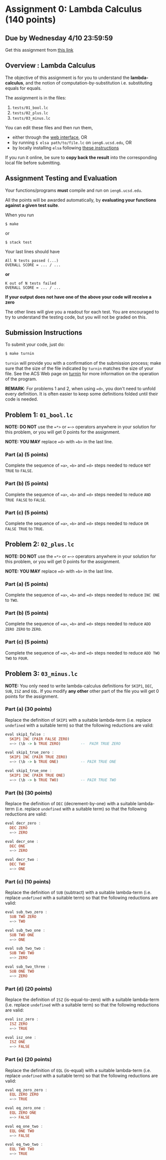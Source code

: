 # Assignment 0: Lambda Calculus (140 points)

## Due by Wednesday 4/10 23:59:59

Get this assignment from [this link](https://classroom.github.com/a/8hzqrBLt)

## Overview : Lambda Calculus

The objective of this assignment is for you to understand
the **lambda-calculus**, and the notion of computation-by-substitution
i.e. substituting equals for equals.

The assignment is in the files:

1. `tests/01_bool.lc`
2. `tests/02_plus.lc`
3. `tests/03_minus.lc`

You can edit these files and then run them,

* either through the [web interface](http://goto.ucsd.edu:8095/index.html), OR
* by running `$ elsa path/to/file.lc` on `ieng6.ucsd.edu`, OR
* by locally installing `elsa` following [these instructions](https://github.com/ucsd-progsys/elsa#install)

If you run it online, be sure to **copy back the result**
into the corresponding local file before submitting.

## Assignment Testing and Evaluation

Your functions/programs **must** compile and run on `ieng6.ucsd.edu`.

All the points will be awarded automatically, by
**evaluating your functions against a given test suite**.

When you run

```shell
$ make 
```

or 

```shell
$ stack test
```

Your last lines should have

```
All N tests passed (...)
OVERALL SCORE = ... / ...
```

**or**

```
K out of N tests failed
OVERALL SCORE = ... / ...
```

**If your output does not have one of the above your code will receive a zero**

The other lines will give you a readout for each test.
You are encouraged to try to understand the testing code,
but you will not be graded on this.

## Submission Instructions

To submit your code, just do:

```bash
$ make turnin
```

`turnin` will provide you with a confirmation of the
submission process; make sure that the size of the file
indicated by `turnin` matches the size of your file.
See the ACS Web page on [turnin](https://acms.ucsd.edu/info/turnin.html)
for more information on the operation of the program.

**REMARK**: For problems 1 and 2, when using `=d>`, you don't need to unfold
every definition. It is often easier to keep some definitions folded until
their code is needed.

## Problem 1: `01_bool.lc`  

**NOTE: DO NOT** use the `=*>` or `=~>` operators
anywhere in your solution for this problem, or you
will get 0 points for the assignment.

**NOTE: YOU MAY** replace `=d>` with `=b>` in the
last line.


### Part (a) (5 points)

Complete the sequence of `=a>`, `=b>` and `=d>`
steps needed to reduce `NOT TRUE` to `FALSE`.


### Part (b) (5 points)

Complete the sequence of `=a>`, `=b>` and `=d>`
steps needed to reduce `AND TRUE FALSE` to `FALSE`.


### Part (c) (5 points)

Complete the sequence of `=a>`, `=b>` and `=d>`
steps needed to reduce `OR FALSE TRUE` to `TRUE`.


## Problem 2: `02_plus.lc`  

**NOTE: DO NOT** use the `=*>` or `=~>` operators
anywhere in your solution for this problem, or you
will get 0 points for the assignment.

**NOTE: YOU MAY** replace `=d>` with `=b>` in the
last line.


### Part (a) (5 points)

Complete the sequence of `=a>`, `=b>` and `=d>`
steps needed to reduce `INC ONE` to `TWO`.

### Part (b) (5 points)

Complete the sequence of `=a>`, `=b>` and `=d>`
steps needed to reduce `ADD ZERO ZERO` to `ZERO`.

### Part (c) (5 points)

Complete the sequence of `=a>`, `=b>` and `=d>`
steps needed to reduce `ADD TWO TWO` to `FOUR`.

## Problem 3: `03_minus.lc`

**NOTE:** You only need to write lambda-calculus
definitions for `SKIP1`, `DEC`, `SUB`, `ISZ` and `EQL`.
If you modify **any other** other part of the file
you will get 0 points for the assignment.

### Part (a) (30 points)

Replace the definition of `SKIP1` with a suitable
lambda-term (i.e. replace `undefined` with a suitable
term) so that the following reductions are valid:

```haskell
eval skip1_false :
  SKIP1 INC (PAIR FALSE ZERO)
  =~> (\b -> b TRUE ZERO)         --  PAIR TRUE ZERO

eval skip1_true_zero :
  SKIP1 INC (PAIR TRUE ZERO)
  =~> (\b -> b TRUE ONE)          -- PAIR TRUE ONE

eval skip1_true_one :
  SKIP1 INC (PAIR TRUE ONE)
  =~> (\b -> b TRUE TWO)          -- PAIR TRUE TWO
```

### Part (b) (30 points)

Replace the definition of `DEC` (decrement-by-one)
with a suitable lambda-term (i.e. replace `undefined`
with a suitable term) so that the following reductions
are valid:

```haskell
eval decr_zero :
  DEC ZERO
  =~> ZERO

eval decr_one :
  DEC ONE
  =~> ZERO

eval decr_two :
  DEC TWO
  =~> ONE
```

### Part (c) (10 points)

Replace the definition of `SUB` (subtract) with a
suitable lambda-term (i.e. replace `undefined`
with a suitable term) so that the following
reductions are valid:

```haskell
eval sub_two_zero :
  SUB TWO ZERO
  =~> TWO

eval sub_two_one :
  SUB TWO ONE
  =~> ONE

eval sub_two_two :
  SUB TWO TWO
  =~> ZERO

eval sub_two_three :
  SUB ONE TWO
  =~> ZERO
```

### Part (d) (20 points)

Replace the definition of `ISZ` (is-equal-to-zero)
with a suitable lambda-term (i.e. replace `undefined`
with a suitable term) so that the following
reductions are valid:

```haskell
eval isz_zero :
  ISZ ZERO
  =~> TRUE

eval isz_one :
  ISZ ONE
  =~> FALSE
```

### Part (e) (20 points)

Replace the definition of `EQL` (is-equal)
with a suitable lambda-term (i.e. replace
`undefined` with a suitable term) so that
the following reductions are valid:

```haskell
eval eq_zero_zero :
  EQL ZERO ZERO
  =~> TRUE

eval eq_zero_one :
  EQL ZERO ONE
  =~> FALSE

eval eq_one_two :
  EQL ONE TWO
  =~> FALSE

eval eq_two_two :
  EQL TWO TWO
  =~> TRUE
```
